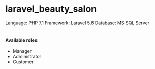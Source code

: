 # laravel_beauty_salon
Language: PHP 7.1
Framework: Laravel 5.6
Database: MS SQL Server
<br><br>
<h4>Available roles:</h4>
<ul>
  <li>Manager</li>
  <li>Administrator</li>
  <li>Customer</li>
</ul>
